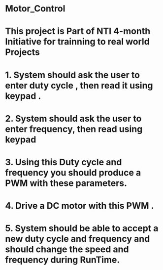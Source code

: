 # Motor_Control

# This project is Part of NTI 4-month Initiative for trainning to real world Projects

# 1. System should ask the user to enter duty cycle , then read it using keypad .
# 2. System should ask the user to enter frequency, then read using keypad 
# 3. Using this Duty cycle and frequency you should produce a PWM with these parameters.
# 4. Drive a DC motor with this PWM .
# 5. System should be able to accept a new duty cycle and frequency and should change the speed and frequency during RunTime.

